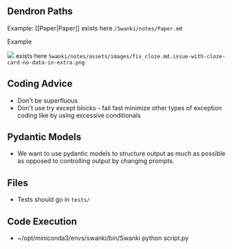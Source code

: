## Dendron Paths

Example:
[[Paper|Paper]] exists here `/Swanki/notes/Paper.md`

Example

![](./assets/images/fix_cloze.md.issue-with-cloze-card-no-data-in-extra.png) exists here `Swanki/notes/assets/images/fix_cloze.md.issue-with-cloze-card-no-data-in-extra.png`

## Coding Advice

- Don't be superfluous
- Don't use try except blocks - fail fast minimize other types of exception coding like by using excessive conditionals

## Pydantic Models

- We want to use pydantic models to structure output as much as possible as opposed to controlling output by changing prompts.

## Files

- Tests should go in `tests/`

## Code Execution

- ~/opt/miniconda3/envs/swanki/bin/Swanki python script.py
